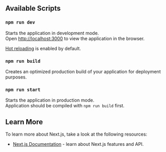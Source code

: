 ## Available Scripts

### `npm run dev`
Starts the application in development mode. <br />
Open [http://localhost:3000](http://localhost:3000) to view the application in the browser. <br />

[Hot reloading](https://nextjs.org/blog/next-9-4#fast-refresh) is enabled by default.

### `npm run build`
Creates an optimized production build of your application for deployment purposes. <br />

### `npm run start`
Starts the application in production mode. <br />
Application should be compiled with `npm run build` first.

## Learn More

To learn more about Next.js, take a look at the following resources:

- [Next.js Documentation](https://nextjs.org/docs) - learn about Next.js features and API.
